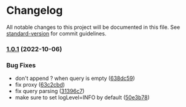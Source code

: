 # Changelog

All notable changes to this project will be documented in this file. See [standard-version](https://github.com/conventional-changelog/standard-version) for commit guidelines.

### [1.0.1](https://github.com/tadayosi/hawtio-backend-middleware/compare/v1.0.0...v1.0.1) (2022-10-06)


### Bug Fixes

* don't append ? when query is empty ([638dc59](https://github.com/tadayosi/hawtio-backend-middleware/commit/638dc5943a97316c21b87a5109bd361bc3d5970f))
* fix proxy ([63c2cbd](https://github.com/tadayosi/hawtio-backend-middleware/commit/63c2cbd282016f82c4a4852e8fbb00ea83ab167d))
* fix query parsing ([31396c7](https://github.com/tadayosi/hawtio-backend-middleware/commit/31396c772683eafb8fe5df402cbefe81ac02f814))
* make sure to set logLevel=INFO by default ([50e3b78](https://github.com/tadayosi/hawtio-backend-middleware/commit/50e3b785907d9b65d2b8b4acc3b2d23d498b8d57))
